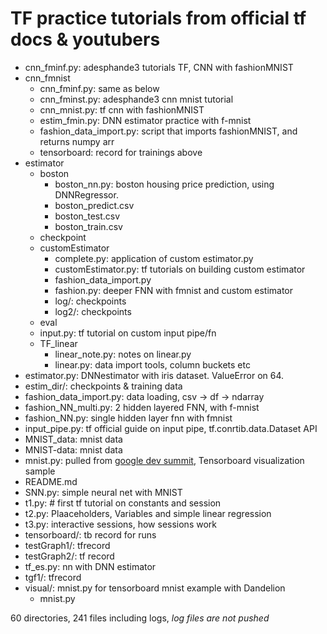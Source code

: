 # TF practice tutorials from official tf docs & youtubers

* cnn_fminf.py: adesphande3 tutorials TF, CNN with fashionMNIST
* cnn_fmnist
	* cnn_fminf.py: same as below
 	* cnn_fminst.py: adesphande3 cnn mnist tutorial
 	* cnn_mnist.py: tf cnn with fashionMNIST
 	* estim_fmin.py: DNN estimator practice with f-mnist
 	* fashion_data_import.py: script that imports fashionMNIST, and returns numpy arr
 	* tensorboard: record for trainings above
* estimator
 	* boston
 		* boston_nn.py: boston housing price prediction, using DNNRegressor.
 	 	* boston_predict.csv
 	 	* boston_test.csv
 	 	* boston_train.csv
 	* checkpoint
 	* customEstimator
 	 	* complete.py: application of custom estimator.py
 	 	* customEstimator.py: tf tutorials on building custom estimator
 	 	* fashion_data_import.py
 	 	* fashion.py: deeper FNN with fmnist and custom estimator
 	 	* log/: checkpoints
 	 	* log2/: checkpoints
 	* eval
 	* input.py: tf tutorial on custom input pipe/fn
 	* TF_linear
 		* linear_note.py: notes on linear.py
		* linear.py: data import tools, column buckets etc
* estimator.py: DNNestimator with iris dataset. ValueError on 64.
* estim_dir/: checkpoints & training data
* fashion_data_import.py: data loading, csv -> df -> ndarray
* fashion_NN_multi.py: 2 hidden layered FNN, with f-mnist
* fashion_NN.py: single hidden layer fnn with fmnist
* input_pipe.py: tf official guide on input pipe, tf.conrtib.data.Dataset API
* MNIST_data: mnist data
* MNIST-data: mnist data
* mnist.py: pulled from [google dev summit](https://www.youtube.com/watch?v=eBbEDRsCmv4), Tensorboard visualization sample
* README.md
* SNN.py: simple neural net with MNIST
* t1.py: # first tf tutorial on constants and session
* t2.py: Plaaceholders, Variables and simple linear regression
* t3.py: interactive sessions, how sessions work
* tensorboard/: tb record for runs 
* testGraph1/: tfrecord
* testGraph2/: tf record
* tf_es.py: nn with DNN estimator
* tgf1/: tfrecord
* visual/: mnist.py for tensorboard mnist example with Dandelion
	* mnist.py

60 directories, 241 files including logs, *log files are not pushed*
